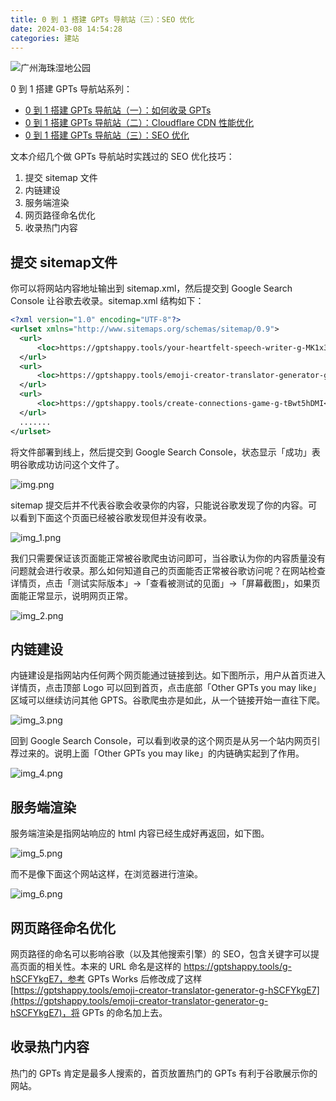 ```yaml
---
title: 0 到 1 搭建 GPTs 导航站（三）：SEO 优化
date: 2024-03-08 14:54:28
categories: 建站
---
```


![广州海珠湿地公园](/images/build-gpts-website-03-seo-optimization/cover.jpg)

0 到 1 搭建 GPTs 导航站系列：
- [0 到 1 搭建 GPTs 导航站（一）：如何收录 GPTs](https://luobogor.gitee.io/2024/03/06/build-gpts-website-03-seo-optimization/)
- [0 到 1 搭建 GPTs 导航站（二）：Cloudflare CDN 性能优化](https://luobogor.gitee.io/2024/03/07/build-gpts-website-02-cloudfare-cdn/)
- [0 到 1 搭建 GPTs 导航站（三）：SEO 优化](https://luobogor.gitee.io/2024/03/08/build-gpts-website-03-seo-optimization/)

文本介绍几个做 GPTs 导航站时实践过的 SEO 优化技巧：
1. 提交 sitemap 文件
2. 内链建设
3. 服务端渲染
4. 网页路径命名优化
5. 收录热门内容

## 提交 sitemap文件
你可以将网站内容地址输出到 sitemap.xml，然后提交到 Google Search Console 让谷歌去收录。sitemap.xml 结构如下：

```xml
<?xml version="1.0" encoding="UTF-8"?>
<urlset xmlns="http://www.sitemaps.org/schemas/sitemap/0.9">
  <url>
      <loc>https://gptshappy.tools/your-heartfelt-speech-writer-g-MK1x3Mw7n</loc>
  </url>
  <url>
      <loc>https://gptshappy.tools/emoji-creator-translator-generator-g-hSCFYkgE7</loc>
  </url>
  <url>
      <loc>https://gptshappy.tools/create-connections-game-g-tBwt5hDMI</loc>
  </url>
  .......
</urlset>  
```

将文件部署到线上，然后提交到 Google Search Console，状态显示「成功」表明谷歌成功访问这个文件了。

![img.png](/images/build-gpts-website-03-seo-optimization/img.png)

sitemap 提交后并不代表谷歌会收录你的内容，只能说谷歌发现了你的内容。可以看到下面这个页面已经被谷歌发现但并没有收录。

![img_1.png](/images/build-gpts-website-03-seo-optimization/img_1.png)

我们只需要保证该页面能正常被谷歌爬虫访问即可，当谷歌认为你的内容质量没有问题就会进行收录。那么如何知道自己的页面能否正常被谷歌访问呢？在网站检查详情页，点击「测试实际版本」->「查看被测试的见面」->「屏幕截图」，如果页面能正常显示，说明网页正常。

![img_2.png](/images/build-gpts-website-03-seo-optimization/img_2.png)

## 内链建设
内链建设是指网站内任何两个网页能通过链接到达。如下图所示，用户从首页进入详情页，点击顶部 Logo 可以回到首页，点击底部「Other GPTs you may like」区域可以继续访问其他 GPTS。谷歌爬虫亦是如此，从一个链接开始一直往下爬。

![img_3.png](/images/build-gpts-website-03-seo-optimization/img_3.png)

回到 Google Search Console，可以看到收录的这个网页是从另一个站内网页引荐过来的。说明上面「Other GPTs you may like」的内链确实起到了作用。

![img_4.png](/images/build-gpts-website-03-seo-optimization/img_4.png)

## 服务端渲染
服务端渲染是指网站响应的 html 内容已经生成好再返回，如下图。

![img_5.png](/images/build-gpts-website-03-seo-optimization/img_5.png)

而不是像下面这个网站这样，在浏览器进行渲染。

![img_6.png](/images/build-gpts-website-03-seo-optimization/img_6.png)

## 网页路径命名优化
网页路径的命名可以影响谷歌（以及其他搜索引擎）的 SEO，包含关键字可以提高页面的相关性。本来的 URL 命名是这样的 https://gptshappy.tools/g-hSCFYkgE7，参考 GPTs Works 后修改成了这样
[https://gptshappy.tools/emoji-creator-translator-generator-g-hSCFYkgE7](https://gptshappy.tools/emoji-creator-translator-generator-g-hSCFYkgE7)，将 GPTs 的命名加上去。

## 收录热门内容
热门的 GPTs 肯定是最多人搜索的，首页放置热门的 GPTs 有利于谷歌展示你的网站。
